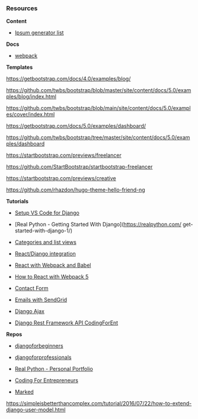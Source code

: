 ### Resources

**Content**

- [Ipsum generator list](https://www.shopify.com/partners/blog/79940998-15-funny-lorem-ipsum-generators-to-shake-up-your-design-mockups)

**Docs**

- [webpack](https://webpack.js.org/guides/production/)

**Templates**

https://getbootstrap.com/docs/4.0/examples/blog/

https://github.com/twbs/bootstrap/blob/master/site/content/docs/5.0/examples/blog/index.html

https://github.com/twbs/bootstrap/blob/main/site/content/docs/5.0/examples/cover/index.html

https://getbootstrap.com/docs/5.0/examples/dashboard/

https://github.com/twbs/bootstrap/tree/master/site/content/docs/5.0/examples/dashboard

https://startbootstrap.com/previews/freelancer

https://github.com/StartBootstrap/startbootstrap-freelancer

https://startbootstrap.com/previews/creative

https://github.com/rhazdon/hugo-theme-hello-friend-ng

**Tutorials**

- [Setup VS Code for Django](https://automationpanda.com/2018/02/08/django-projects-in-visual-studio-code/)

- [Real Python - Getting Started With Django](https://realpython.com/
  get-started-with-django-1/)

- [Categories and list views](https://www.agiliq.com/blog/2017/12/when-and-how-use-django-listview/)

- [React/Django integration](https://www.valentinog.com/blog/drf/)

- [React with Webpack and Babel](https://www.valentinog.com/blog/babel/)

- [How to React with Webpack 5](https://www.robinwieruch.de/minimal-react-webpack-babel-setup)

- [Contact Form](https://www.valentinog.com/blog/django-widgets/)

- [Emails with SendGrid](https://www.twilio.com/blog/using-twilio-sendgrid-send-emails-python-django)

- [Django Ajax](https://realpython.com/django-and-ajax-form-submissions/)

- [Django Rest Framework API CodingForEnt](https://www.codingforentrepreneurs.com/courses/rest-api/django-rest-framework-api)

**Repos**

- [djangoforbeginners](https://github.com/wsvincent/djangoforbeginners)

- [djangoforprofessionals](https://github.com/wsvincent/djangoforprofessionals)

- [Real Python - Personal Portfolio](https://github.com/realpython/materials/tree/4dd5d79634efbffeb8999052a9e94b3dba4b25ba/rp-portfolio)

- [Coding For Entrepreneurs](https://github.com/codingforentrepreneurs)

- [Marked](https://github.com/markedjs/marked/blob/master/docs/demo/quickref.md)

https://simpleisbetterthancomplex.com/tutorial/2016/07/22/how-to-extend-django-user-model.html

